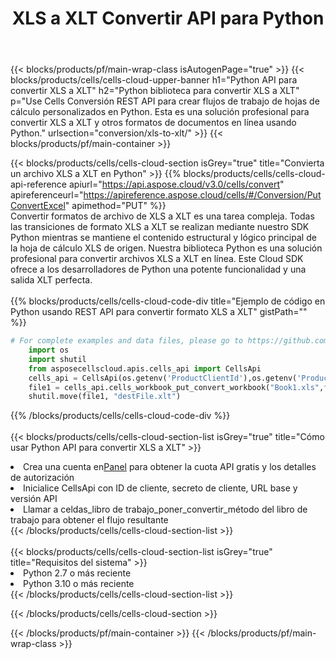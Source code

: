 ﻿---
title:  XLS a XLT Convertir API para Python
description: Usando Aspose.Cells Cloud SDK para Python para convertir un archivo de formato XLS a un archivo de formato XLT.
url: /es/python/conversion/xls-to-xlt/
---
{{< blocks/products/pf/main-wrap-class isAutogenPage="true" >}}
{{< blocks/products/cells/cells-cloud-upper-banner h1="Python API para convertir XLS a XLT" h2="Python biblioteca para convertir XLS a XLT" p="Use Cells Conversión REST API para crear flujos de trabajo de hojas de cálculo personalizados en Python. Esta es una solución profesional para convertir XLS a XLT y otros formatos de documentos en línea usando Python." urlsection="conversion/xls-to-xlt/" >}}
{{< blocks/products/pf/main-container >}}

{{< blocks/products/cells/cells-cloud-section isGrey="true" title="Convierta un archivo XLS a XLT en Python" >}}
{{% blocks/products/cells/cells-cloud-api-reference apiurl="https://api.aspose.cloud/v3.0/cells/convert" apireferenceurl="https://apireference.aspose.cloud/cells/#/Conversion/PutConvertExcel" apimethod="PUT" %}}
<br/>
Convertir formatos de archivo de XLS a XLT es una tarea compleja. Todas las transiciones de formato XLS a XLT se realizan mediante nuestro SDK Python mientras se mantiene el contenido estructural y lógico principal de la hoja de cálculo XLS de origen. Nuestra biblioteca Python es una solución profesional para convertir archivos XLS a XLT en línea. Este Cloud SDK ofrece a los desarrolladores de Python una potente funcionalidad y una salida XLT perfecta.
<br/>
<br/>
{{% blocks/products/cells/cells-cloud-code-div title="Ejemplo de código en Python usando REST API para convertir formato XLS a XLT" gistPath="" %}}
 
```python
# For complete examples and data files, please go to https://github.com/aspose-cells-cloud/aspose-cells-cloud-python/
    import os
    import shutil
    from asposecellscloud.apis.cells_api import CellsApi
    cells_api = CellsApi(os.getenv('ProductClientId'),os.getenv('ProductClientSecret'))
    file1 = cells_api.cells_workbook_put_convert_workbook("Book1.xls",format="xlt")
    shutil.move(file1, "destFile.xlt")     
```
 
{{% /blocks/products/cells/cells-cloud-code-div %}}
<br/>
<br/>
{{< blocks/products/cells/cells-cloud-section-list isGrey="true" title="Cómo usar Python API para convertir XLS a XLT" >}}
<li> Crea una cuenta en<a href="https://dashboard.aspose.cloud/">Panel</a> para obtener la cuota API gratis y los detalles de autorización</li>
<li>Inicialice CellsApi con ID de cliente, secreto de cliente, URL base y versión API</li>
<li>Llamar a celdas_libro de trabajo_poner_convertir_método del libro de trabajo para obtener el flujo resultante</li>
{{< /blocks/products/cells/cells-cloud-section-list >}}
<br/>
<br/>
{{< blocks/products/cells/cells-cloud-section-list isGrey="true" title="Requisitos del sistema" >}}
<li>Python 2.7 o más reciente</li>
<li>Python 3.10 o más reciente</li>
{{< /blocks/products/cells/cells-cloud-section-list >}}

{{< /blocks/products/cells/cells-cloud-section >}}

{{< /blocks/products/pf/main-container >}}
{{< /blocks/products/pf/main-wrap-class >}}
